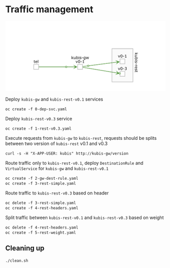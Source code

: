 # Traffic management

![schema](https://raw.githubusercontent.com/Dimss/kubis-ocp/master/0-traffic-mgmt/traffic-mgmt.png)

Deploy `kubis-gw` and `kubis-rest-v0.1` services 

```
oc create -f 0-dep-svc.yaml
```

Deploy `kubis-rest-v0.3` service

```
oc create -f 1-rest-v0.3.yaml
```

Execute requests from `kubis-gw` to `kubis-rest`, requests should be splits between two version of `kubis-rest` v0.1 and v0.3
```
curl -s -H "X-APP-USER: kubis" http://kubis-gw/version
```

Route traffic only to `kubis-rest-v0.1`, deploy `DestinationRule` and `VirtualService` for `kubis-gw` and `kubis-rest-v0.1`
```
oc create -f 2-gw-dest-rule.yaml
oc create -f 3-rest-simple.yaml
```

Route traffic to `kubis-rest-v0.3` based on header 
```
oc delete -f 3-rest-simple.yaml
oc create -f 4-rest-headers.yaml
```

Split traffic between `kubis-rest-v0.1` and `kubis-rest-v0.3` based on weight 
```
oc delete -f 4-rest-headers.yaml
oc create -f 5-rest-weight.yaml
```

## Cleaning up 
```
./clean.sh
```

